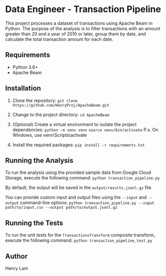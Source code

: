 # Data Engineer - Transaction Pipeline

This project processes a dataset of transactions using Apache Beam in Python. The purpose of the analysis is to filter transactions with an amount greater than 20 and a year of 2010 or later, group them by date, and calculate the total transaction amount for each date.

## Requirements

- Python 3.6+
- Apache Beam

## Installation

1. Clone the repository:
```git clone https://github.com/HenryProj/ApacheBeam.git```

2. Change to the project directory:
```cd ApacheBeam```

3. (Optional) Create a virtual environment to isolate the project dependencies:
```python -m venv venv```
```source venv/bin/activate``` P.s. On Windows, use venv\Scripts\activate

4. Install the required packages:
```pip install -r requirements.txt```


## Running the Analysis

To run the analysis using the provided sample data from Google Cloud Storage, execute the following command:
```python transaction_pipeline.py```


By default, the output will be saved in the `output/results.jsonl.gz` file.

You can provide custom input and output files using the `--input` and `--output` command-line options:
```python transaction_pipeline.py --input path/to/input.csv --output path/to/output.jsonl.gz```


## Running the Tests
To run the unit tests for the `TransactionsTransform` composite transform, execute the following command:
```python transaction_pipeline_test.py```


## Author
Henry Lam


